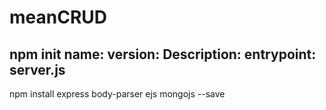 # meanCRUD
npm init
name:
version:
Description:
entrypoint: server.js
----
npm install express body-parser ejs mongojs --save

